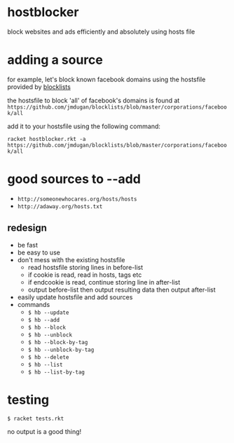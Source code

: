 # hostblocker
block websites and ads efficiently and absolutely using hosts file

# adding a source

for example, let's block known facebook domains using the hostsfile provided by [blocklists](https://github.com/jmdugan/blocklists)

the hostsfile to block 'all' of facebook's domains is found at `https://github.com/jmdugan/blocklists/blob/master/corporations/facebook/all`

add it to your hostsfile using the following command:

```racket hostblocker.rkt -a https://github.com/jmdugan/blocklists/blob/master/corporations/facebook/all```

# good sources to --add
- `http://someonewhocares.org/hosts/hosts`
- `http://adaway.org/hosts.txt`

## redesign
- be fast
- be easy to use
- don't mess with the existing hostsfile
  - read hostsfile storing lines in before-list
  - if cookie is read, read in hosts, tags etc
  - if endcookie is read, continue storing line in after-list
  - output before-list then output resulting data then output after-list
- easily update hostsfile and add sources
- commands
  - `$ hb --update`
  - `$ hb --add`
  - `$ hb --block`
  - `$ hb --unblock`
  - `$ hb --block-by-tag`
  - `$ hb --unblock-by-tag`
  - `$ hb --delete`
  - `$ hb --list`
  - `$ hb --list-by-tag`


# testing

```$ racket tests.rkt```

no output is a good thing!
